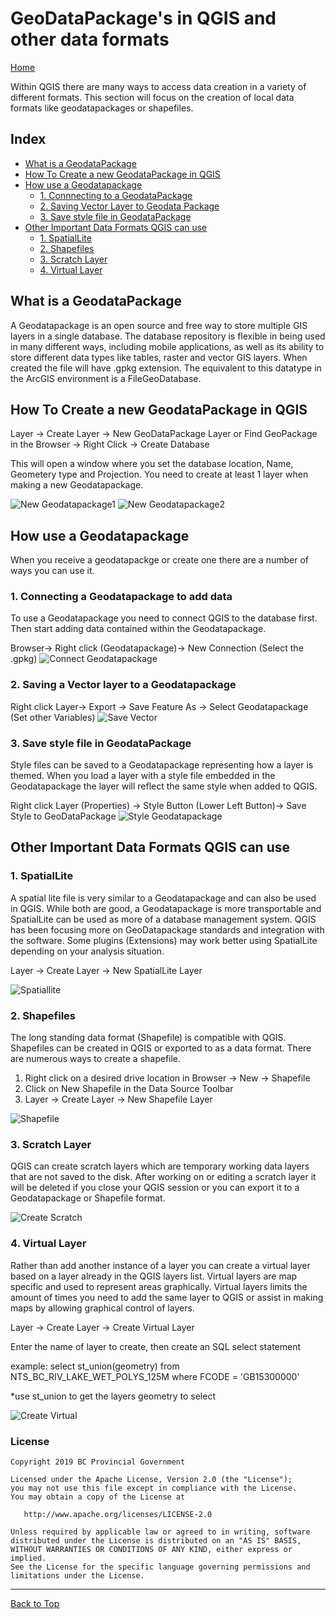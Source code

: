 # GeoDataPackage's in QGIS and other data formats

[Home](../README.md)

Within QGIS there are many ways to access data creation in a variety of different formats. This section will focus on the creation of local data formats like geodatapackages or shapefiles.

## Index
* [What is a GeodataPackage](#What-is-a-GeodataPackage)
* [How To Create a new GeodataPackage in QGIS](#How-To-Create-a-new-GeodataPackage-in-qgis)
* [How use a Geodatapackage](#How-use-a-Geodatapackage)
   *  [1. Connnecting to a GeodataPackage](#1-Connecting-a-Geodatapackage-to-add-data)
   *  [2. Saving Vector Layer to Geodata Package](#2-Saving-a-Vector-layer-to-a-Geodatapackage)
   *  [3. Save style file in GeodataPackage](#3-Save-style-file-in-GeodataPackage)
* [Other Important Data Formats QGIS can use](#Other-Important-Data-Formats-QGIS-can-use)
   *  [1. SpatialLite](#1-SpatialLite)
   *  [2. Shapefiles](#2-Shapefiles)
   *  [3. Scratch Layer](#3-Scratch-Layer)
   *  [4. Virtual Layer](#4-Virtual-Layer)


## What is a GeodataPackage

A Geodatapackage is an open source and free way to store multiple GIS layers in a single database. The database repository is flexible in being used in many different ways, including mobile applications, as well as its ability to store different data types like tables, raster and vector GIS layers. When created the file will have .gpkg extension. The equivalent to this datatype in the ArcGIS environment is a FileGeoDatabase.


## How To Create a new GeodataPackage in QGIS

 Layer -> Create Layer -> New GeoDataPackage Layer or
 Find GeoPackage in the Browser -> Right Click -> Create Database

 This will open a window where you set the database location, Name, Geometery type and Projection. You need to create at least 1 layer when making a new Geodatapackage.

 ![New Geodatapackage1](../images/Layer_New_Geodata_Package.JPG)
 ![New Geodatapackage2](../images/Layer_New_Geodata_Package2.JPG)

## How use a Geodatapackage

When you receive a geodatapackge or create one there are a number of ways you can use it.

   ### 1. Connecting a Geodatapackage to add data
   To use a Geodatapackage you need to connect QGIS to the database first. Then start adding data contained within the Geodatapackage.
   
   Browser-> Right click (Geodatapackage)-> New Connection (Select the .gpkg)
![Connect Geodatapackage](../images/Geodatapackage_connection.gif)

   ### 2. Saving a Vector layer to a Geodatapackage
   Right click Layer-> Export -> Save Feature As -> Select Geodatapackage (Set other Variables)
![Save Vector](../images/Save_Layer_to_Geopackage.gif)

   ### 3. Save style file in GeodataPackage
   Style files can be saved to a Geodatapackage representing how a layer is themed. When you load a layer with a style file embedded in the Geodatapackage the layer will reflect the same style when added to QGIS.

Right click Layer (Properties) -> Style Button (Lower Left Button)-> Save Style to GeoDataPackage
![Style Geodatapackage](../images/Save_style_Geodatapackage.gif)


## Other Important Data Formats QGIS can use

### 1. SpatialLite

A spatial lite file is very similar to a Geodatapackage and can also be used in QGIS. While both are good, a Geodatapackage is more transportable and SpatialLite can be used as more of a database management system. QGIS has been focusing more on GeoDatapackage standards and integration with the software. Some plugins (Extensions) may work better using SpatialLite depending on your analysis situation. 

Layer -> Create Layer -> New SpatialLite Layer

![Spatiallite](../images/Create_new_spatiallite_layer.gif)

### 2. Shapefiles

The long standing data format (Shapefile) is compatible with QGIS. Shapefiles can be created in QGIS or exported to as a data format. There are numerous ways to create a shapefile.

1. Right click on a desired drive location in Browser -> New -> Shapefile
2. Click on New Shapefile in the Data Source Toolbar
3. Layer -> Create Layer -> New Shapefile Layer

![Shapefile](../images/Create_new_shapefile.gif)

### 3. Scratch Layer

QGIS can create scratch layers which are temporary working data layers that are not saved to the disk. After working on or editing a scratch layer it will be deleted if you close your QGIS session or you can export it to a Geodatapackage or Shapefile format.  

![Create Scratch](../images/Create_new_Scratch_Layer.gif)

### 4. Virtual Layer

 Rather than add another instance of a layer you can create a virtual layer based on a layer already in the QGIS layers list. Virtual layers are map specific and used to represent areas graphically. Virtual layers limits the amount of times you need to add the same layer to QGIS or assist in making maps by allowing graphical control of layers.

 Layer -> Create Layer -> Create Virtual Layer

 Enter the name of layer to create, then create an SQL select statement

 example:  select st_union(geometry) from NTS_BC_RIV_LAKE_WET_POLYS_125M where FCODE = 'GB15300000'

 *use st_union to get the layers geometry to select


![Create Virtual](../images/Create_new_virtual_layer.gif)

### License
    Copyright 2019 BC Provincial Government

    Licensed under the Apache License, Version 2.0 (the "License");
    you may not use this file except in compliance with the License.
    You may obtain a copy of the License at

       http://www.apache.org/licenses/LICENSE-2.0

    Unless required by applicable law or agreed to in writing, software
    distributed under the License is distributed on an "AS IS" BASIS,
    WITHOUT WARRANTIES OR CONDITIONS OF ANY KIND, either express or implied.
    See the License for the specific language governing permissions and
    limitations under the License.

---
[Back to Top](#Index)
